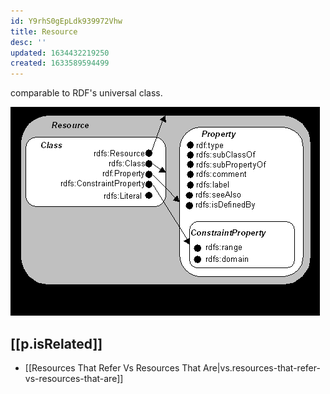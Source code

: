 ```yaml
---
id: Y9rhS0gEpLdk939972Vhw
title: Resource
desc: ''
updated: 1634432219250
created: 1633589594499
---
```


comparable to RDF's universal class. 

![](/assets/images/2021-10-07-06-59-00.png)

## [[p.isRelated]]

- [[Resources That Refer Vs Resources That Are|vs.resources-that-refer-vs-resources-that-are]]
